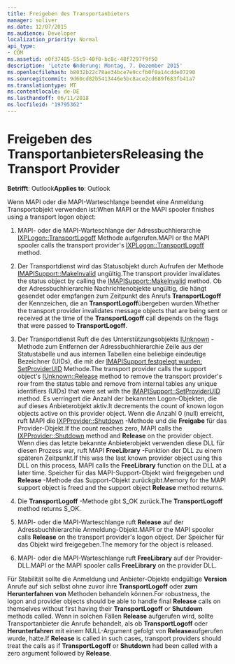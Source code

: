 ```yaml
---
title: Freigeben des Transportanbieters
manager: soliver
ms.date: 12/07/2015
ms.audience: Developer
localization_priority: Normal
api_type:
- COM
ms.assetid: e0f37485-55c9-40f0-bc8c-48f7297f9f50
description: 'Letzte �nderung: Montag, 7. Dezember 2015'
ms.openlocfilehash: b8032b22c78ae34bce7e9ccfb0f0a14cdde07290
ms.sourcegitcommit: 9d60cd82b5413446e5bc8ace2cd689f683fb41a7
ms.translationtype: MT
ms.contentlocale: de-DE
ms.lasthandoff: 06/11/2018
ms.locfileid: "19795362"
---
```

# <a name="releasing-the-transport-provider"></a><span data-ttu-id="db10a-103">Freigeben des Transportanbieters</span><span class="sxs-lookup"><span data-stu-id="db10a-103">Releasing the Transport Provider</span></span>

 
  
<span data-ttu-id="db10a-104">**Betrifft**: Outlook</span><span class="sxs-lookup"><span data-stu-id="db10a-104">**Applies to**: Outlook</span></span> 
  
<span data-ttu-id="db10a-105">Wenn MAPI oder die MAPI-Warteschlange beendet eine Anmeldung Transportobjekt verwenden ist:</span><span class="sxs-lookup"><span data-stu-id="db10a-105">When MAPI or the MAPI spooler finishes using a transport logon object:</span></span>
  
1. <span data-ttu-id="db10a-106">MAPI- oder die MAPI-Warteschlange der Adressbuchhierarchie [IXPLogon::TransportLogoff](ixplogon-transportlogoff.md) Methode aufgerufen.</span><span class="sxs-lookup"><span data-stu-id="db10a-106">MAPI or the MAPI spooler calls the transport provider's [IXPLogon::TransportLogoff](ixplogon-transportlogoff.md) method.</span></span> 
    
2. <span data-ttu-id="db10a-107">Der Transportdienst wird das Statusobjekt durch Aufrufen der Methode [IMAPISupport::MakeInvalid](imapisupport-makeinvalid.md) ungültig.</span><span class="sxs-lookup"><span data-stu-id="db10a-107">The transport provider invalidates the status object by calling the [IMAPISupport::MakeInvalid](imapisupport-makeinvalid.md) method.</span></span> <span data-ttu-id="db10a-108">Ob der Adressbuchhierarchie Nachrichtenobjekte ungültig, die hängt gesendet oder empfangen zum Zeitpunkt des Anrufs **TransportLogoff** der Kennzeichen, die an **TransportLogoff**übergeben wurden.</span><span class="sxs-lookup"><span data-stu-id="db10a-108">Whether the transport provider invalidates message objects that are being sent or received at the time of the **TransportLogoff** call depends on the flags that were passed to **TransportLogoff**.</span></span>
    
3. <span data-ttu-id="db10a-109">Der Transportdienst Ruft die des Unterstützungsobjekts [IUnknown](http://msdn.microsoft.com/library/4b494c6f-f0ee-4c35-ae45-ed956f40dc7a%28Office.15%29.aspx) -Methode zum Entfernen der Adressbuchhierarchie Zeile aus der Statustabelle und aus internen Tabellen eine beliebige eindeutige Bezeichner (UIDs), die mit der [IMAPISupport festgelegt wurden: SetProviderUID](imapisupport-setprovideruid.md) Methode.</span><span class="sxs-lookup"><span data-stu-id="db10a-109">The transport provider calls the support object's [IUnknown::Release](http://msdn.microsoft.com/library/4b494c6f-f0ee-4c35-ae45-ed956f40dc7a%28Office.15%29.aspx) method to remove the transport provider's row from the status table and remove from internal tables any unique identifiers (UIDs) that were set with the [IMAPISupport::SetProviderUID](imapisupport-setprovideruid.md) method.</span></span> <span data-ttu-id="db10a-110">Es verringert die Anzahl der bekannten Logon-Objekten, die auf dieses Anbieterobjekt aktiv.</span><span class="sxs-lookup"><span data-stu-id="db10a-110">It decrements the count of known logon objects active on this provider object.</span></span> <span data-ttu-id="db10a-111">Wenn die Anzahl 0 (null) erreicht, ruft MAPI die [IXPProvider::Shutdown](ixpprovider-shutdown.md) -Methode und die **Freigabe** für das Provider-Objekt.</span><span class="sxs-lookup"><span data-stu-id="db10a-111">If the count reaches zero, MAPI calls the [IXPProvider::Shutdown](ixpprovider-shutdown.md) method and **Release** on the provider object.</span></span> <span data-ttu-id="db10a-112">Wenn dies das letzte bekannte Anbieterobjekt verwenden diese DLL für diesen Prozess war, ruft MAPI **FreeLibrary** -Funktion der DLL zu einem späteren Zeitpunkt.</span><span class="sxs-lookup"><span data-stu-id="db10a-112">If this was the last known provider object using this DLL on this process, MAPI calls the **FreeLibrary** function on the DLL at a later time.</span></span> <span data-ttu-id="db10a-113">Speicher für das MAPI-Support-Objekt wird freigegeben und **Release** -Methode das Support-Objekt zurückgibt.</span><span class="sxs-lookup"><span data-stu-id="db10a-113">Memory for the MAPI support object is freed and the support object **Release** method returns.</span></span> 
    
4. <span data-ttu-id="db10a-114">Die **TransportLogoff** -Methode gibt S_OK zurück.</span><span class="sxs-lookup"><span data-stu-id="db10a-114">The **TransportLogoff** method returns S_OK.</span></span> 
    
5. <span data-ttu-id="db10a-115">MAPI- oder die MAPI-Warteschlange ruft **Release** auf der Adressbuchhierarchie Anmeldung-Objekt.</span><span class="sxs-lookup"><span data-stu-id="db10a-115">MAPI or the MAPI spooler calls **Release** on the transport provider's logon object.</span></span> <span data-ttu-id="db10a-116">Der Speicher für das Objekt wird freigegeben.</span><span class="sxs-lookup"><span data-stu-id="db10a-116">The memory for the object is released.</span></span> 
    
6. <span data-ttu-id="db10a-117">MAPI- oder die MAPI-Warteschlange ruft **FreeLibrary** auf der Provider-DLL.</span><span class="sxs-lookup"><span data-stu-id="db10a-117">MAPI or the MAPI spooler calls **FreeLibrary** on the provider DLL.</span></span> 
    
<span data-ttu-id="db10a-118">Für Stabilität sollte die Anmeldung und Anbieter-Objekte endgültige **Version** Anrufe auf sich selbst ohne zuvor ihre **TransportLogoff** oder **zum Herunterfahren von** Methoden behandeln können.</span><span class="sxs-lookup"><span data-stu-id="db10a-118">For robustness, the logon and provider objects should be able to handle final **Release** calls on themselves without first having their **TransportLogoff** or **Shutdown** methods called.</span></span> <span data-ttu-id="db10a-119">Wenn in solchen Fällen **Release** aufgerufen wird, sollte Transportanbieter die Anrufe behandelt, als ob **TransportLogoff** oder **Herunterfahren** mit einem NULL-Argument gefolgt von **Release**aufgerufen wurde, hatte.</span><span class="sxs-lookup"><span data-stu-id="db10a-119">If **Release** is called in such cases, transport providers should treat the calls as if **TransportLogoff** or **Shutdown** had been called with a zero argument followed by **Release**.</span></span>
  

